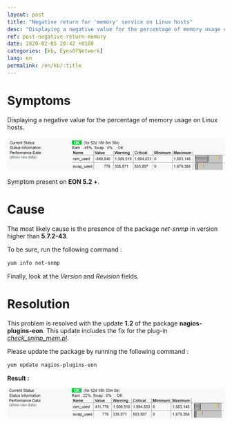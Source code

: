 ```yaml
---
layout: post
title: "Negative return for 'memory' service on Linux hosts"
desc: "Displaying a negative value for the percentage of memory usage on Linux hosts."
ref: post-negative-return-memory
date: 2020-02-05 20:42 +0100
categories: [kb, EyesOfNetwork]
lang: en
permalink: /en/kb/:title
---
```

# Symptoms

Displaying a negative value for the percentage of memory usage on Linux hosts.

![Negative Memory](/img/kb/2020-02-05-negative-return-memory/mem_nok.png)

Symptom present on **EON 5.2 +**.

# Cause

The most likely cause is the presence of the package *net-snmp* in version higher than **5.7.2-43**.

To be sure, run the following command :

```sh
yum info net-snmp
```

Finally, look at the *Version* and *Revision* fields.


# Resolution 

This problem is resolved with the update **1.2** of the package **nagios-plugins-eon**. This update includes the fix for the plug-in *[check_snmp_mem.pl](https://github.com/EyesOfNetworkCommunity/nagios-plugins-eon/commit/2ba9ae4d526374fff0af10a458f8abca89841280 "Github link")*.

Please update the package by running the following command :

```sh
yum update nagios-plugins-eon
```

**Result :**

![Memory OK](/img/kb/2020-02-05-negative-return-memory/mem_ok.png)